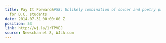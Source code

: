 ```yaml
---
title: Pay It Forward&#58; Unlikely combination of soccer and poetry proves inspiring
  for D.C. students
date: 2014-07-31 00:00:00 Z
position: 53
link: http://wj.la/1rTPVEJ
source: Newschannel 8, WJLA.com
---
```


